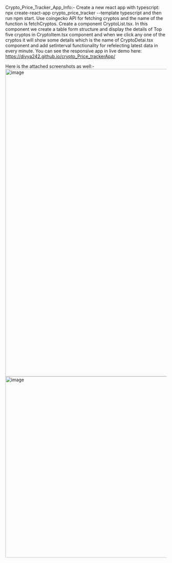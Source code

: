 Crypto_Price_Tracker_App_Info:-
Create a new react app with typescript: npx create-react-app crypto_price_tracker --template typescript and then run npm start.
Use coingecko API  for fetching cryptos and the name of the function is fetchCryptos.
Create a component CryptoList.tsx. In this component we create a table form structure and display the details of Top five cryptos in CryptoItem.tsx component and when we click any one of the cryptos it will show some details which is the name of CryptoDetai.tsx component and add setInterval functionality for refelecting latest data in every minute.
You can see the responsive app in live demo here: https://divya242.github.io/crypto_Price_trackerApp/

Here is the attached screenshots as well:- <img width="960" alt="image" src="https://github.com/Divya242/crypto_Price_trackerApp/assets/86524353/a6f6164f-2d72-408d-9b7a-6cf24782f689">
<img width="566" alt="image" src="https://github.com/Divya242/crypto_Price_trackerApp/assets/86524353/3fc2c14f-e7f5-477a-a7a7-d9e98e2c81b9">
